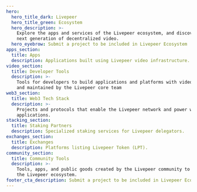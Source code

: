 ```yaml
---
hero:
  hero_title_dark: Livepeer
  hero_title_green: Ecosystem
  hero_description: >-
    Explore the apps and services of the Livepeer ecosystem, and discover the
    next generation of decentralized video.
  hero_eyebrow: Submit a project to be included in Livepeer Ecosystem
apps_section:
  title: Apps
  description: Applications built using Livepeer video infrastructure.
video_section:
  title: Developer Tools
  description: >-
    Tools for developers to build applications and platforms with video, built
    and maintained by the Livepeer core team
web3_section:
  title: Web3 Tech Stack
  description: >-
    Projects and protocols that enable the Livepeer network and power web3 video
    applications.
stacking_section:
  title: Staking Partners
  description: Specialized staking services for Livepeer delegators.
exchanges_section:
  title: Exchanges
  description: Platforms listing Livepeer Token (LPT).
community_section:
  title: Community Tools
  description: >-
    Tools, apps, and public goods created by the Livepeer community to support
    the Livepeer ecosystem.
footer_cta_description: Submit a project to be included in Livepeer Ecosystem
---
```


